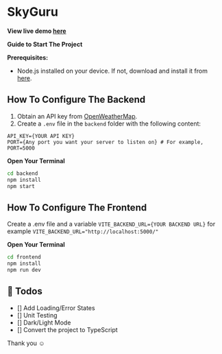 # SkyGuru

**View live demo [here](https://sky-guru.vercel.app)**

**Guide to Start The Project**

**Prerequisites:**
- Node.js installed on your device. If not, download and install it from [here](https://nodejs.org/en).

## How To Configure The Backend

1. Obtain an API key from [OpenWeatherMap](https://openweathermap.org/api).
2. Create a `.env` file in the `backend` folder with the following content:

```env
API_KEY={YOUR API KEY}
PORT={Any port you want your server to listen on} # For example, PORT=5000
```

**Open Your Terminal**

```bash
cd backend
npm install
npm start
```

## How To Configure The Frontend

Create a .env file and a variable `VITE_BACKEND_URL={YOUR BACKEND URL}` for example `VITE_BACKEND_URL="http://localhost:5000/"`

**Open Your Terminal**

```bash
cd frontend
npm install
npm run dev
```

## 📄 Todos
- [] Add Loading/Error States
- [] Unit Testing
- [] Dark/Light Mode
- [] Convert the project to TypeScript

Thank you ☺